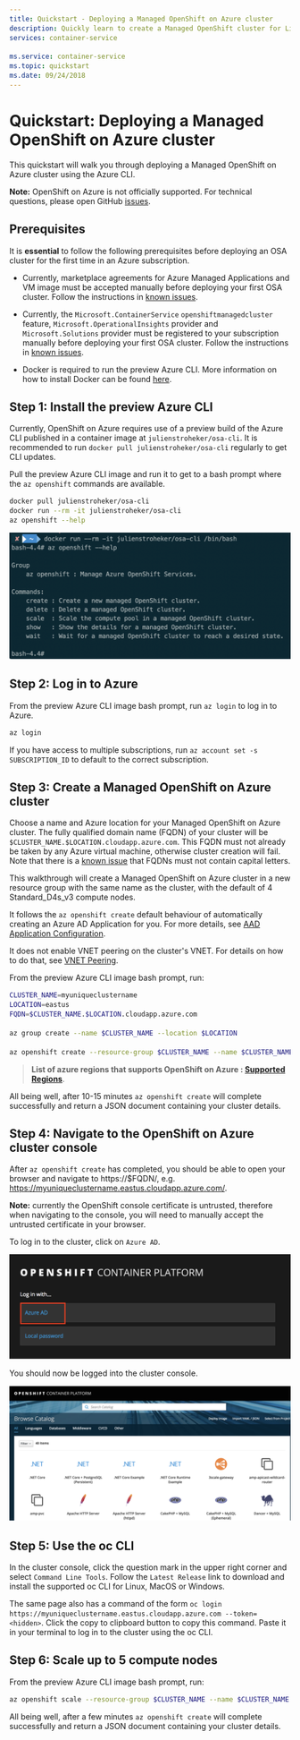 ```yaml
---
title: Quickstart - Deploying a Managed OpenShift on Azure cluster
description: Quickly learn to create a Managed OpenShift cluster for Linux containers with the Azure CLI.
services: container-service

ms.service: container-service
ms.topic: quickstart
ms.date: 09/24/2018
---
```


# Quickstart: Deploying a Managed OpenShift on Azure cluster

This quickstart will walk you through deploying a Managed OpenShift on Azure
cluster using the Azure CLI.

**Note:** OpenShift on Azure is not officially supported.  For technical
questions, please open GitHub
[issues](https://github.com/Azure/OpenShift/issues).

## Prerequisites

It is **essential** to follow the following prerequisites before deploying an OSA
cluster for the first time in an Azure subscription.

- Currently, marketplace agreements for Azure Managed Applications and VM image
  must be accepted manually before deploying your first OSA cluster.  Follow the
  instructions in [known
  issues](known-issues.md#marketplace-agreements-must-be-accepted-manually).

- Currently, the `Microsoft.ContainerService` `openshiftmanagedcluster` feature,
  `Microsoft.OperationalInsights` provider and `Microsoft.Solutions` provider
  must be registered to your subscription manually before deploying your first
  OSA cluster.  Follow the instructions in [known
  issues](known-issues.md#providers-and-features-must-be-registered-manually).

- Docker is required to run the preview Azure CLI.  More information on how to
  install Docker can be found [here](https://docs.docker.com/install/).

## Step 1: Install the preview Azure CLI

Currently, OpenShift on Azure requires use of a preview build of the Azure CLI
published in a container image at `julienstroheker/osa-cli`.  It is recommended
to run `docker pull julienstroheker/osa-cli` regularly to get CLI updates.

Pull the preview Azure CLI image and run it to get to a bash prompt where the
`az openshift` commands are available.

```bash
docker pull julienstroheker/osa-cli
docker run --rm -it julienstroheker/osa-cli
az openshift --help
```

![](./media/OSA_AZ_CLI.png)

## Step 2: Log in to Azure

From the preview Azure CLI image bash prompt, run `az login` to log in to Azure.

```bash
az login
```

If you have access to multiple subscriptions, run `az account set -s
SUBSCRIPTION_ID` to default to the correct subscription.

## Step 3: Create a Managed OpenShift on Azure cluster

Choose a name and Azure location for your Managed OpenShift on Azure cluster.
The fully qualified domain name (FQDN) of your cluster will be
`$CLUSTER_NAME.$LOCATION.cloudapp.azure.com`.  This FQDN must not already be
taken by any Azure virtual machine, otherwise cluster creation will fail.  Note
that there is a [known
issue](known-issues.md#cannot-create-cluster-with-fqdns-containing-capital-letters)
that FQDNs must not contain capital letters.

This walkthrough will create a Managed OpenShift on Azure cluster in a new
resource group with the same name as the cluster, with the default of 4
Standard_D4s_v3 compute nodes.

It follows the `az openshift create` default behaviour of automatically creating
an Azure AD Application for you.  For more details, see [AAD Application
Configuration](aad-application-configuration.md).

It does not enable VNET peering on the cluster's VNET.  For details on how to do
that, see [VNET Peering](vnet-peering.md).

From the preview Azure CLI image bash prompt, run:

```bash
CLUSTER_NAME=myuniqueclustername
LOCATION=eastus
FQDN=$CLUSTER_NAME.$LOCATION.cloudapp.azure.com

az group create --name $CLUSTER_NAME --location $LOCATION

az openshift create --resource-group $CLUSTER_NAME --name $CLUSTER_NAME -l $LOCATION --fqdn $FQDN
```

> **List of azure regions that supports OpenShift on Azure : [Supported Regions](supported-resources.md#supported-regions)**.

All being well, after 10-15 minutes `az openshift create` will complete
successfully and return a JSON document containing your cluster details.

## Step 4: Navigate to the OpenShift on Azure cluster console

After `az openshift create` has completed, you should be able to open your
browser and navigate to https://$FQDN/, e.g.
https://myuniqueclustername.eastus.cloudapp.azure.com/.

**Note:** currently the OpenShift console certificate is untrusted, therefore
when navigating to the console, you will need to manually accept the untrusted
certificate in your browser.

To log in to the cluster, click on `Azure AD`.

![](./media/OSA_Auth.png)

You should now be logged into the cluster console.

![](./media/OSA_Console.png)

## Step 5: Use the oc CLI

In the cluster console, click the question mark in the upper right corner and
select `Command Line Tools`.  Follow the `Latest Release` link to download and
install the supported oc CLI for Linux, MacOS or Windows.

The same page also has a command of the form `oc login
https://myuniqueclustername.eastus.cloudapp.azure.com --token=<hidden>`.  Click
the copy to clipboard button to copy this command.  Paste it in your terminal to
log in to the cluster using the oc CLI.

## Step 6: Scale up to 5 compute nodes

From the preview Azure CLI image bash prompt, run:

```bash
az openshift scale --resource-group $CLUSTER_NAME --name $CLUSTER_NAME --compute-count 5
```

All being well, after a few minutes `az openshift create` will complete
successfully and return a JSON document containing your cluster details.
